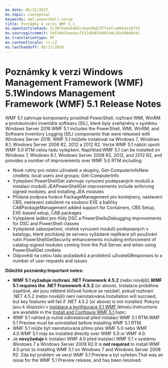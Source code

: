 ```yaml
---
ms.date: 06/12/2017
ms.topic: conceptual
keywords: wmf,powershell,setup
title: Poznámky k verzi WMF 5.1
ms.openlocfilehash: 5c3075eda5482cc6a43bd237fe4fca0064136753
ms.sourcegitcommit: 54534635eedacf531d8d6344019dc16a50b8b441
ms.translationtype: MT
ms.contentlocale: cs-CZ
ms.lasthandoff: 05/17/2018
---
```

# <a name="windows-management-framework-wmf-51-release-notes"></a><span data-ttu-id="00f8f-103">Poznámky k verzi Windows Management Framework (WMF) 5.1</span><span class="sxs-lookup"><span data-stu-id="00f8f-103">Windows Management Framework (WMF) 5.1 Release Notes</span></span> #

<span data-ttu-id="00f8f-104">WMF 5.1 zahrnuje komponenty prostředí PowerShell, rozhraní WMI, WinRM a protokolování inventáře softwaru (SIL), které byly zveřejněny v systému Windows Server 2016.</span><span class="sxs-lookup"><span data-stu-id="00f8f-104">WMF 5.1 includes the PowerShell, WMI, WinRM, and Software Inventory Logging (SIL) components that were released with Windows Server 2016.</span></span>
<span data-ttu-id="00f8f-105">WMF 5.1 můžete instalovat na Windows 7, Windows 8.1, Windows Server 2008 R2, 2012 a 2012 R2. Verze WMF 5.1 nabízí oproti WMF 5.0 RTM celou řadu vylepšení. Například:</span><span class="sxs-lookup"><span data-stu-id="00f8f-105">WMF 5.1 can be installed on Windows 7, Windows 8.1, Windows Server 2008 R2, 2012, and 2012 R2, and provides a number of improvements over WMF 5.0 RTM including:</span></span>

- <span data-ttu-id="00f8f-106">Nové rutiny pro místní uživatelé a skupiny, Get-ComputerInfo</span><span class="sxs-lookup"><span data-stu-id="00f8f-106">New cmdlets: local users and groups; Get-ComputerInfo</span></span>
- <span data-ttu-id="00f8f-107">Vylepšení PowerShellGet zahrnuje vynucení podepsaných modulů a instalaci modulů JEA</span><span class="sxs-lookup"><span data-stu-id="00f8f-107">PowerShellGet improvements include enforcing signed modules, and installing JEA modules</span></span>
- <span data-ttu-id="00f8f-108">Přidaná podpora funkce PackageManagement pro kontejnery, nastavení CBS, nastavení založené na souboru EXE a balíčky CAB</span><span class="sxs-lookup"><span data-stu-id="00f8f-108">PackageManagement added support for Containers, CBS Setup, EXE-based setup, CAB packages</span></span>
- <span data-ttu-id="00f8f-109">Vylepšené ladění pro třídy DSC a PowerShellu</span><span class="sxs-lookup"><span data-stu-id="00f8f-109">Debugging improvements for DSC and PowerShell classes</span></span>
- <span data-ttu-id="00f8f-110">Vylepšené zabezpečení, včetně vynucení modulů podepsaných v katalogu, které pocházejí ze serveru vyžádané replikace při používání rutin PowerShellGet</span><span class="sxs-lookup"><span data-stu-id="00f8f-110">Security enhancements including enforcement of catalog-signed modules coming from the Pull Server and when using PowerShellGet cmdlets</span></span>
- <span data-ttu-id="00f8f-111">Odpovědi na celou řadu požadavků a problémů uživatelů</span><span class="sxs-lookup"><span data-stu-id="00f8f-111">Responses to a number of user requests and issues</span></span>

<span data-ttu-id="00f8f-112">**Důležité poznámky:**</span><span class="sxs-lookup"><span data-stu-id="00f8f-112">**Important notes:**</span></span>

- <span data-ttu-id="00f8f-113">**WMF 5.1 vyžaduje rozhraní .NET Framework 4.5.2** (nebo novější).</span><span class="sxs-lookup"><span data-stu-id="00f8f-113">**WMF 5.1 requires the .NET Framework 4.5.2** (or above).</span></span> <span data-ttu-id="00f8f-114">Instalace proběhne úspěšně, ale jsou některé klíčové funkce se nezdaří, pokud rozhraní .NET 4.5.2 (nebo novější) není nainstalována.</span><span class="sxs-lookup"><span data-stu-id="00f8f-114">Installation will succeed, but key features will fail if .NET 4.5.2 (or above) is not installed.</span></span> <span data-ttu-id="00f8f-115">Pokyny jsou k dispozici v [instalace a konfigurace 5.1 WMF ](https://msdn.microsoft.com/powershell/wmf/5.1/install-configure) tématu.</span><span class="sxs-lookup"><span data-stu-id="00f8f-115">Instructions are available in the [Install and Configure WMF 5.1 ](https://msdn.microsoft.com/powershell/wmf/5.1/install-configure) topic.</span></span>
- <span data-ttu-id="00f8f-116">WMF 5.1 náhled je nutné odinstalovat před instalací WMF 5.1 RTM.</span><span class="sxs-lookup"><span data-stu-id="00f8f-116">WMF 5.1 Preview must be uninstalled before installing WMF 5.1 RTM.</span></span>
- <span data-ttu-id="00f8f-117">WMF 5.1 může být nainstalovaná přímo přes WMF 5.0 nebo WMF 4.0.</span><span class="sxs-lookup"><span data-stu-id="00f8f-117">WMF 5.1 may be installed directly over WMF 5.0 or WMF 4.0.</span></span>
- <span data-ttu-id="00f8f-118">Je __nevyžaduje__ k instalaci WMF 4.0 před instalací WMF 5.1 v systému Windows 7 a Windows Server 2008 R2.</span><span class="sxs-lookup"><span data-stu-id="00f8f-118">It is __not required__ to install WMF 4.0 prior to installing WMF 5.1 on Windows 7 and Windows Server 2008 R2.</span></span> <span data-ttu-id="00f8f-119">Zda byl problém ve verzi WMF 5.1 Preview a byl vyřešen.</span><span class="sxs-lookup"><span data-stu-id="00f8f-119">That was an issue for the WMF 5.1 Preview release, and has been resolved.</span></span>
